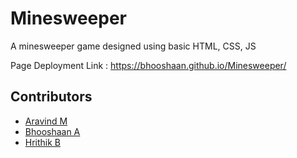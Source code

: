 # Minesweeper
A minesweeper game designed using basic HTML, CSS, JS

Page Deployment Link : https://bhooshaan.github.io/Minesweeper/

## Contributors
- <a href="https://github.com/Aravindkrish25">Aravind M </a>
- <a href="https://github.com/Bhooshaan">Bhooshaan A </a>
- <a href="https://github.com/Hrithik1702">Hrithik B </a>
